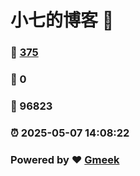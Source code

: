 # 小七的博客 :link:  
### :page_facing_up: [375](/tag.html) 
### :speech_balloon: 0 
### :hibiscus: 96823 
### :alarm_clock: 2025-05-07 14:08:22 
### Powered by :heart: [Gmeek](https://github.com/Meekdai/Gmeek)
